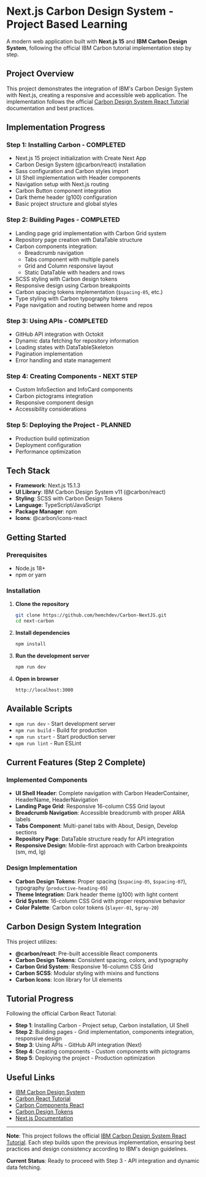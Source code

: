 # Next.js Carbon Design System - Project Based Learning

A modern web application built with **Next.js 15** and **IBM Carbon Design System**, following the official IBM Carbon tutorial implementation step by step.

## Project Overview

This project demonstrates the integration of IBM's Carbon Design System with Next.js, creating a responsive and accessible web application. The implementation follows the official [Carbon Design System React Tutorial](https://carbondesignsystem.com/tutorial/react/overview) documentation and best practices.

## Implementation Progress

### Step 1: Installing Carbon - COMPLETED
- Next.js 15 project initialization with Create Next App
- Carbon Design System (@carbon/react) installation
- Sass configuration and Carbon styles import
- UI Shell implementation with Header components
- Navigation setup with Next.js routing
- Carbon Button component integration
- Dark theme header (g100) configuration
- Basic project structure and global styles

### Step 2: Building Pages - COMPLETED
- Landing page grid implementation with Carbon Grid system
- Repository page creation with DataTable structure
- Carbon components integration:
  - Breadcrumb navigation
  - Tabs component with multiple panels
  - Grid and Column responsive layout
  - Static DataTable with headers and rows
- SCSS styling with Carbon design tokens
- Responsive design using Carbon breakpoints
- Carbon spacing tokens implementation (`$spacing-05`, etc.)
- Type styling with Carbon typography tokens
- Page navigation and routing between home and repos

### Step 3: Using APIs - COMPLETED
- GitHub API integration with Octokit
- Dynamic data fetching for repository information
- Loading states with DataTableSkeleton
- Pagination implementation
- Error handling and state management

### Step 4: Creating Components - NEXT STEP
- Custom InfoSection and InfoCard components
- Carbon pictograms integration
- Responsive component design
- Accessibility considerations

### Step 5: Deploying the Project - PLANNED
- Production build optimization
- Deployment configuration
- Performance optimization

## Tech Stack

- **Framework**: Next.js 15.1.3
- **UI Library**: IBM Carbon Design System v11 (@carbon/react)
- **Styling**: SCSS with Carbon Design Tokens
- **Language**: TypeScript/JavaScript
- **Package Manager**: npm
- **Icons**: @carbon/icons-react

## Getting Started

### Prerequisites
- Node.js 18+ 
- npm or yarn

### Installation

1. **Clone the repository**
   ```bash
   git clone https://github.com/hemchdev/Carbon-NextJS.git
   cd next-carbon
   ```

2. **Install dependencies**
   ```bash
   npm install
   ```

3. **Run the development server**
   ```bash
   npm run dev
   ```

4. **Open in browser**
   ```
   http://localhost:3000
   ```

## Available Scripts

- `npm run dev` - Start development server
- `npm run build` - Build for production
- `npm run start` - Start production server
- `npm run lint` - Run ESLint

## Current Features (Step 2 Complete)

### Implemented Components
- **UI Shell Header**: Complete navigation with Carbon HeaderContainer, HeaderName, HeaderNavigation
- **Landing Page Grid**: Responsive 16-column CSS Grid layout
- **Breadcrumb Navigation**: Accessible breadcrumb with proper ARIA labels
- **Tabs Component**: Multi-panel tabs with About, Design, Develop sections
- **Repository Page**: DataTable structure ready for API integration
- **Responsive Design**: Mobile-first approach with Carbon breakpoints (sm, md, lg)

### Design Implementation
- **Carbon Design Tokens**: Proper spacing (`$spacing-05`, `$spacing-07`), typography (`productive-heading-05`)
- **Theme Integration**: Dark header theme (g100) with light content
- **Grid System**: 16-column CSS Grid with proper responsive behavior
- **Color Palette**: Carbon color tokens (`$layer-01`, `$gray-20`)

## Carbon Design System Integration

This project utilizes:
- **@carbon/react**: Pre-built accessible React components
- **Carbon Design Tokens**: Consistent spacing, colors, and typography
- **Carbon Grid System**: Responsive 16-column CSS Grid
- **Carbon SCSS**: Modular styling with mixins and functions
- **Carbon Icons**: Icon library for UI elements

## Tutorial Progress

Following the official Carbon React Tutorial:
- **Step 1**: Installing Carbon - Project setup, Carbon installation, UI Shell
- **Step 2**: Building pages - Grid implementation, components integration, responsive design
- **Step 3**: Using APIs - GitHub API integration (Next)
- **Step 4**: Creating components - Custom components with pictograms
- **Step 5**: Deploying the project - Production optimization

## Useful Links

- [IBM Carbon Design System](https://carbondesignsystem.com/)
- [Carbon React Tutorial](https://carbondesignsystem.com/tutorial/react/overview)
- [Carbon Components React](https://react.carbondesignsystem.com/)
- [Carbon Design Tokens](https://carbondesignsystem.com/elements/color/tokens)
- [Next.js Documentation](https://nextjs.org/docs)

---

**Note**: This project follows the official [IBM Carbon Design System React Tutorial](https://carbondesignsystem.com/tutorial/react/overview). Each step builds upon the previous implementation, ensuring best practices and design consistency according to IBM's design guidelines.

**Current Status**: Ready to proceed with Step 3 - API integration and dynamic data fetching.
